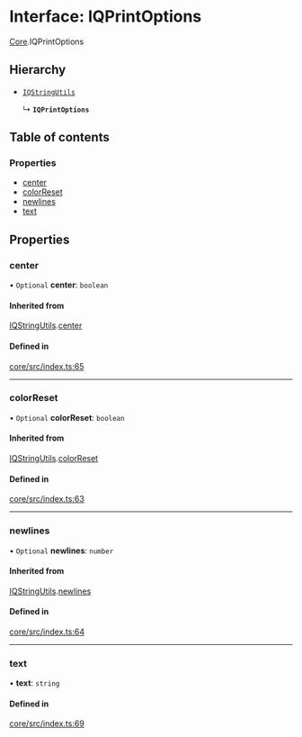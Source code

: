 # Interface: IQPrintOptions

[Core](../modules/Core.md).IQPrintOptions

## Hierarchy

- [`IQStringUtils`](Core.IQStringUtils.md)

  ↳ **`IQPrintOptions`**

## Table of contents

### Properties

- [center](Core.IQPrintOptions.md#center)
- [colorReset](Core.IQPrintOptions.md#colorreset)
- [newlines](Core.IQPrintOptions.md#newlines)
- [text](Core.IQPrintOptions.md#text)

## Properties

### center

• `Optional` **center**: `boolean`

#### Inherited from

[IQStringUtils](Core.IQStringUtils.md).[center](Core.IQStringUtils.md#center)

#### Defined in

[core/src/index.ts:65](https://github.com/iniquitybbs/iniquity/blob/b7eb303/packages/core/src/index.ts#L65)

___

### colorReset

• `Optional` **colorReset**: `boolean`

#### Inherited from

[IQStringUtils](Core.IQStringUtils.md).[colorReset](Core.IQStringUtils.md#colorreset)

#### Defined in

[core/src/index.ts:63](https://github.com/iniquitybbs/iniquity/blob/b7eb303/packages/core/src/index.ts#L63)

___

### newlines

• `Optional` **newlines**: `number`

#### Inherited from

[IQStringUtils](Core.IQStringUtils.md).[newlines](Core.IQStringUtils.md#newlines)

#### Defined in

[core/src/index.ts:64](https://github.com/iniquitybbs/iniquity/blob/b7eb303/packages/core/src/index.ts#L64)

___

### text

• **text**: `string`

#### Defined in

[core/src/index.ts:69](https://github.com/iniquitybbs/iniquity/blob/b7eb303/packages/core/src/index.ts#L69)
